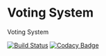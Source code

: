# Voting System

Voting System

[![Build Status](https://travis-ci.org/Arquisoft/Voting_I1b.svg?branch=master)](https://travis-ci.org/Arquisoft/Voting_I1b)
[![Codacy Badge](https://api.codacy.com/project/badge/grade/6591826f36ca47c4a06ef3c80f3a8108)](https://www.codacy.com/app/jelabra/Voting_I1b)





